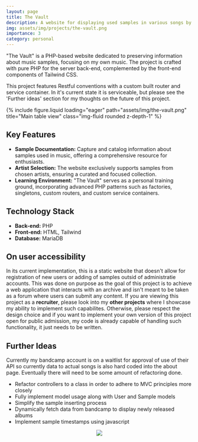 ```yaml
---
layout: page
title: The Vault
description: A website for displaying used samples in various songs by artists.
img: assets/img/projects/the-vault.png
importance: 3
category: personal
---
```


"The Vault" is a PHP-based website dedicated to preserving information about music samples, focusing on my own music. The project is crafted with pure PHP for the server back-end, complemented by the front-end components of Tailwind CSS.

This project features Restful conventions with a custom built router and service container. In it's current state it is serviceable, but please see the 'Further ideas' section for my thoughts on the future of this project.

{% include figure.liquid loading="eager" path="assets/img/the-vault.png" title="Main table view" class="img-fluid rounded z-depth-1" %}

## Key Features

- **Sample Documentation:** Capture and catalog information about samples used in music, offering a comprehensive resource for enthusiasts.
- **Artist Selection:** The website exclusively supports samples from chosen artists, ensuring a curated and focused collection.
- **Learning Environment:** "The Vault" serves as a personal training ground, incorporating advanced PHP patterns such as factories, singletons, custom routers, and custom service containers.

## Technology Stack

- **Back-end:** PHP
- **Front-end:** HTML, Tailwind
- **Database:** MariaDB

## On user accessibility

In its current implementation, this is a static website that doesn't allow for registration of new users or adding of samples outsid of administratie accounts. This was done on purpose as the goal of this project is to achieve a web application that interacts with an archive and isn't meant to be taken as a forum where users can submit any content. If you are viewing this project as a **recruiter**, please look into my **other projects** where I showcase my ability to implement such capabilites. Otherwise, please respect the design choice and if you want to implement your own version of this project open for public admission, my code is already capable of handling such functionality, it just needs to be written.

## Further Ideas

Currently my bandcamp account is on a waitlist for approval of use of their API so currently data to actual songs is also hard coded into the about page. Eventually there will need to be some amount of refactoring done.
- Refactor controllers to a class in order to adhere to MVC principles more closely
- Fully implement model usage along with User and Sample models
- Simplify the sample inserting process
- Dynamically fetch data from bandcamp to display newly released albums
- Implement sample timestamps using javascript

<p align="center">

<img src="web/images/samplePage.png">

</p>
